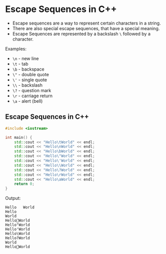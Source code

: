 # Escape Sequences in C++

- Escape sequences are a way to represent certain characters in a string.
- There are also special escape sequences, that have a special meaning.
- Escape Sequences are represented by a backslash `\` followed by a character.

Examples:

- `\n` - new line
- `\t` - tab
- `\b` - backspace
- `\"` - double quote
- `\'` - single quote
- `\\` - backslash
- `\?` - question mark
- `\r` - carriage return
- `\a` - alert (bell)


## Escape Sequences in C++

```cpp
#include <iostream>

int main() {
    std::cout << "Hello\tWorld" << endl;
    std::cout << "Hello\nWorld" << endl;
    std::cout << "Hello\bWorld" << endl;
    std::cout << "Hello\"World" << endl;
    std::cout << "Hello\'World" << endl;
    std::cout << "Hello\\World" << endl;
    std::cout << "Hello\?World" << endl;
    std::cout << "Hello\rWorld" << endl;
    std::cout << "Hello\aWorld" << endl;
    return 0;
}
```

Output:

```commandline
Hello   World
Hello
World
HelloWorld
Hello"World
Hello'World
Hello\World
Hello?World
World
HelloWorld
```

